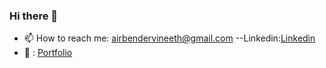 ### Hi there 👋

<!--
**slowandrarecooked/slowandrarecooked** is a ✨ _special_ ✨ repository because its `README.md` (this file) appears on your GitHub profile.

Here are some ideas to get you started:

- 🔭 I’m currently working on ...
- 🌱 I’m currently learning ...
- 👯 I’m looking to collaborate on ...
- 🤔 I’m looking for help with ...


- 😄 Pronouns: ...
- ⚡ Fun fact: ...
-->
- 📫 How to reach me: <a href="mailto:airbendervineeth@gmail.com">airbendervineeth@gmail.com</a>
--Linkedin:<a href='https://www.linkedin.com/in/vineeth-kutty-ba887a219/'>Linkedin</a>
- 💬 : <a href='https://slowandrarecooked.github.io'>Portfolio</a>
